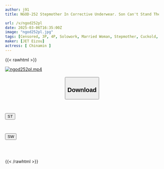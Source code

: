 ```yaml
---
author: j91
title: NGOD-252 Stepmother In Corrective Underwear. Son Can't Stand The Sight Of Her Ripe Body And Gets A Full Erection... Chinamin

url: /v/ngod252pl
date: 2025-03-06T16:35:00Z
image: "ngod252pl.jpg"
tags: [Censored, 3P, 4P, Solowork, Married Woman, Stepmother, Cuckold, Huge Butt	]
maker: [JET Eizou]
actress: [ Chinamin ]
---
```



{{< rawhtml >}}

<div class="video" data-videoid="bKyVVdKzBOhop8">
    <a href="javascript:;">
        <img src="/v/ngod252pl/ngod252pl.jpg" width="WIDTH" height="HEIGHT" alt="ngod252pl.mp4" loading="lazy">
    </a>
</div>

<script type="text/javascript" src="https://j91.asia/asset/on-demand-st.js"></script>

<br>
  <link rel="stylesheet" href="https://j91.asia/asset/bs5.css">
  
  <center>
  <button class="btn btn-primary" type="button" data-bs-toggle="collapse" data-bs-target=".multi-collapse" aria-expanded="false" aria-controls="multiCollapseExample1 multiCollapseExample2"><h2>Download</h2></button></center>
</p>
<div class="row">
  <div class="col">
    <div class="collapse multi-collapse" id="multiCollapseExample1">
      <div class="card card-body">
	      	      <br>
<div class="buttons">  
<p><a href="/v/ngod252pl/st.html" target="_blank"><button class="btn-hover color-3"><i class="fa fa-download"></i> ST</button></a></p></div>
    </div>
  </div>
</div>
  <div class="col">
    <div class="collapse multi-collapse" id="multiCollapseExample2">
      <div class="card card-body">
	      <br>
<div class="buttons">
<p><a href="/v/ngod252pl/sw.html" target="_blank"><button class="btn-hover color-2"><i class="fa fa-download"></i> SW</button></a></p></div>
<br><br>
      </div>
    </div>
  </div>
</div>

{{< /rawhtml >}}